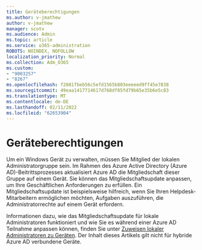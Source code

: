 ```yaml
---
title: Geräteberechtigungen
ms.author: v-jmathew
author: v-jmathew
manager: scotv
ms.audience: Admin
ms.topic: article
ms.service: o365-administration
ROBOTS: NOINDEX, NOFOLLOW
localization_priority: Normal
ms.collection: Adm_O365
ms.custom:
- "9003257"
- "8267"
ms.openlocfilehash: f2081fbeb56c5efd1565b803eeeeed9ff45e7838
ms.sourcegitcommit: 49eaa1417714617d768df85fd79b65e35b6e5c83
ms.translationtype: MT
ms.contentlocale: de-DE
ms.lasthandoff: 02/11/2022
ms.locfileid: "62653904"
---
```

# <a name="device-permissions"></a>Geräteberechtigungen

Um ein Windows Gerät zu verwalten, müssen Sie Mitglied der lokalen Administratorgruppe sein. Im Rahmen des Azure Active Directory (Azure AD)-Beitrittsprozesses aktualisiert Azure AD die Mitgliedschaft dieser Gruppe auf einem Gerät. Sie können das Mitgliedschaftsupdate anpassen, um Ihre Geschäftlichen Anforderungen zu erfüllen. Ein Mitgliedschaftsupdate ist beispielsweise hilfreich, wenn Sie Ihren Helpdesk-Mitarbeitern ermöglichen möchten, Aufgaben auszuführen, die Administratorrechte auf einem Gerät erfordern.

Informationen dazu, wie das Mitgliedschaftsupdate für lokale Administratoren funktioniert und wie Sie es während einer Azure AD Teilnahme anpassen können, finden Sie unter [Zuweisen lokaler Administratoren zu Geräten](https://docs.microsoft.com/azure/active-directory/devices/assign-local-admin). Der Inhalt dieses Artikels gilt nicht für hybride Azure AD verbundene Geräte.
